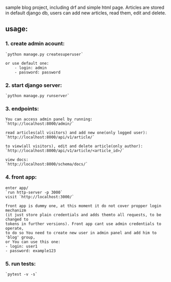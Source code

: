 sample blog project, including drf and simple html page. Articles are stored in default django db, users can add new articles,
read them, edit and delete.

## usage:

### 1. create admin acount:
    `python manage.py createsuperuser`

    or use default one:
        - login: admin
        - password: password

### 2. start django server:
    `python manage.py runserver`


### 3. endpoints:
    You can access admin panel by running:
    `http://localhost:8000/admin/`

    read articles(all visitors) and add new one(only logged user):
    `http://localhost:8000/api/v1/article/`

    to view(all visitors), edit and delete article(only author):
    `http://localhost:8000/api/v1/article/<article_id>/`

    view docs: 
    `http://localhost:8000/schema/docs/`

### 4. front app:
    enter app/
    `run http-server -p 3000`
    visit `http://localhost:3000/`

    front app is dummy one, at this moment it do not cover propper login mechanizm 
    (it just store plain credentials and adds themto all requests, to be changed to
    tokens in further versions). Front app cant use admin credentials to operate,
    to do so You need to create new user in admin panel and add him to 'blog' group,
    or You can use this one:
    - login: user1
    - password: example123

### 5. run tests:
    `pytest -v -s`

